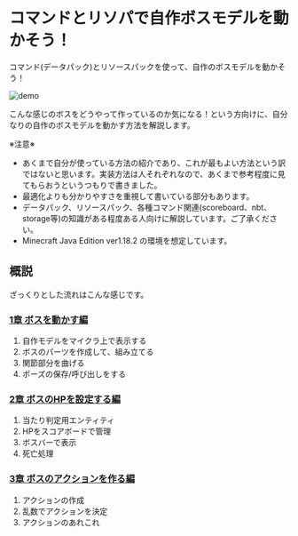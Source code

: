 # コマンドとリソパで自作ボスモデルを動かそう！

コマンド(データパック)とリソースパックを使って、自作のボスモデルを動かそう！  

![demo](https://github.com/Keeema-1/CustomModelEntity/blob/main/materials/1.gif)

こんな感じのボスをどうやって作っているのか気になる！という方向けに、自分なりの自作のボスモデルを動かす方法を解説します。  

※注意※  
 - あくまで自分が使っている方法の紹介であり、これが最もよい方法という訳ではないと思います。実装方法は人それぞれなので、あくまで参考程度に見てもらおうというつもりで書きました。  
 - 最適化よりも分かりやすさを重視して書いている部分もあります。  
 - データパック、リソースパック、各種コマンド関連(scoreboard、nbt、storage等)の知識がある程度ある人向けに解説しています。ご了承ください。  
 - Minecraft Java Edition ver1.18.2 の環境を想定しています。

## 概説

ざっくりとした流れはこんな感じです。

### [1章 ボスを動かす編](https://github.com/Keeema-1/CustomModelEntity/blob/main/lectures/lec1.md)

1. 自作モデルをマイクラ上で表示する
2. ボスのパーツを作成して、組み立てる
3. 関節部分を曲げる
4. ポーズの保存/呼び出しをする

### [2章 ボスのHPを設定する編](https://github.com/Keeema-1/CustomModelEntity/blob/main/lectures/lec2.md)

1. 当たり判定用エンティティ
2. HPをスコアボードで管理
3. ボスバーで表示
4. 死亡処理

### [3章 ボスのアクションを作る編](https://github.com/Keeema-1/CustomModelEntity/blob/main/lectures/lec3.md)

1. アクションの作成
2. 乱数でアクションを決定
3. アクションのあれこれ
